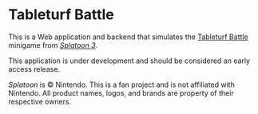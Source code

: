 # Tableturf Battle

This is a Web application and backend that simulates the [Tableturf Battle](https://splatoonwiki.org/wiki/Tableturf_Battle) minigame from [_Splatoon 3_](https://splatoon.nintendo.com/).

This application is under development and should be considered an early access release.

_Splatoon_ is © Nintendo. This is a fan project and is not affiliated with Nintendo. All product names, logos, and brands are property of their respective owners.
